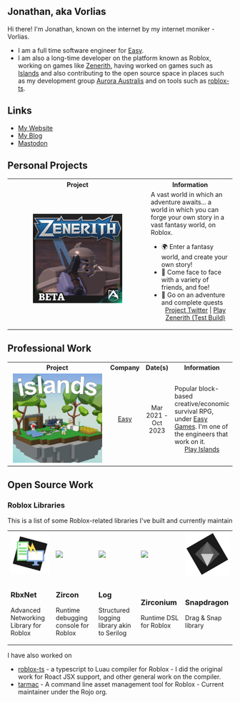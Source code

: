 ## Jonathan, aka Vorlias
Hi there! I'm Jonathan, known on the internet by my internet moniker - Vorlias.

- I am a full time software engineer for [Easy](https://easy.gg).
- I am also a long-time developer on the platform known as Roblox, working on games like [Zenerith](https://zenerith.com), having worked on games such as [Islands](https://easy.gg) and also contributing to the open source space in places such as my development group [Aurora Australis](//github.com/roblox-aurora) and on tools such as [roblox-ts](//roblox-ts.com).

## Links

- [My Website](https://vorlias.nz)
- [My Blog](https://blog.vorlias.nz)
- [Mastodon](https://mastodon.nz/@vorlias)

## Personal Projects

<table align="center">
    <tr>
        <th width="300px">Project</th>
        <th>Information</th>
    </tr>
    <tr>
        <!-- <td align="center">
        </td>
        <td>
            [internal]
        </td>
    </tr> -->
    <tr>
        <td align="center">
            <a href="http://ptb.zenerith.com"><img width="200" src="https://raw.githubusercontent.com/Vorlias/Vorlias/master/assets/zenerith-icon.png"/></a>
        </td>
        <td>
        A vast world in which an adventure awaits... a world in which you can forge your own story in a vast fantasy world, on Roblox.

- 🌍 Enter a fantasy world, and create your own story!
- 🏹 Come face to face with a variety of friends, and foe!
- 📜 Go on an adventure and complete quests
            <br/>
            <div align="center">
                 <a href="https://twitter.com/Zenerith">Project Twitter</a> |
                 <a href="http://ptb.zenerith.com">Play Zenerith (Test Build)</a>
            </div>
        </td>
    </tr>
</table>

## Professional Work

<table align="center">
    <tr>
        <th width="300px">Project</th>
        <th>Company</th>
        <th>Date(s)</th>
        <th>Information</th>
    </tr>
    <tr>
        <td align="center">
            <a href="https://www.roblox.com/games/4872321990/--"><img width="200" src="https://raw.githubusercontent.com/Vorlias/Vorlias/master/assets/islands-icon.png"/></a>
        </td>
        <td align="center">
            <a href="https://easy.gg">Easy</a>
        </td>
        <td align="center">
            Mar 2021 - Oct 2023
        </td>
        <td>
            Popular block-based creative/economic survival RPG, under <a href="https://easy.gg">Easy Games</a>. I'm one of the engineers that work on it.
            <div align="center">
                 <a href="https://www.roblox.com/games/4872321990/--">Play Islands</a>
            </div>
        </td>
    </tr>
</table>



## Open Source Work

### Roblox Libraries
<div align="center">
    <p>This is a list of some Roblox-related libraries I've built and currently maintain</p>
    <table>
        <tr>
            <td>
                <a href="https://github.com/roblox-aurora/rbx-net" title="Advanced Networking Library for Roblox"><img width=128px src="./assets/rbxnet.png"></a>
            </td>
            <td>
                <a href="https://github.com/roblox-aurora/zircon" title="Runtime debugging console for Roblox"><img width=128px src="https://i.imgur.com/YgpbX7G.png"></a>
            </td>
            <td>
                <a href="https://github.com/roblox-aurora/rbx-log" title="Logging Library for Roblox"><img width=128px src="https://i.imgur.com/yzq5cEa.png"></a>
            </td>
            <td>
                <a href="https://github.com/roblox-aurora/zirconium" title="Zirconium DSL for Rolbox"><img width=128px src="https://i.imgur.com/pPwm8wc.png"></a>
            </td>
            <td>
                <a href="https://github.com/roblox-aurora/rbx-snapdragon" title="Drag/Snap library for Roblox"><img width=128px src="./assets/snapdragon.png"></a>
            </td>
        </tr>
        <tr>
            <td>
                <h3>RbxNet</h3>
                <p>Advanced Networking Library for Roblox</p>
            </td>
            <td>
                <h3>Zircon</h3>
                <p>Runtime debugging console for Roblox</p>
            </td>
            <td>
                <h3>Log</h3>
                <p>Structured logging library akin to Serilog</p>
            </td>
            <td>
                <h3>Zirconium</h3>
                <p>Runtime DSL for Roblox</p>
            </td>
            <td>
                <h3>Snapdragon</h3>
                <p>Drag & Snap library</p>
            </td>
        </tr>
    </table>
</div>


I have also worked on
- [roblox-ts](https://github.com/roblox-ts/roblox-ts) - a typescript to Luau compiler for Roblox - I did the original work for Roact JSX support, and other general work on the compiler.
- [tarmac](https://github.com/rojo-rbx/tarmac) - A command line asset management tool for Roblox - Current maintainer under the Rojo org.
